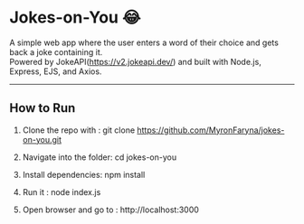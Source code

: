 # Jokes-on-You  😂

A simple web app where the user enters a word of their choice and gets back a joke containing it.  
Powered by JokeAPI(https://v2.jokeapi.dev/) and built with Node.js, Express, EJS, and Axios.

-------------------------------------------------------------------------------------------------

## How to Run
1. Clone the repo with :
    git clone https://github.com/MyronFaryna/jokes-on-you.git
   
2. Navigate into the folder:
    cd jokes-on-you
   
3. Install dependencies:
    npm install
   
4. Run it :
    node index.js

5. Open browser and go to :
    http://localhost:3000
